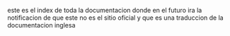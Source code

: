 este es el index de toda la documentacion
donde en el futuro ira la notificacion de que este no es el sitio oficial y que es una traduccion de la documentacion inglesa